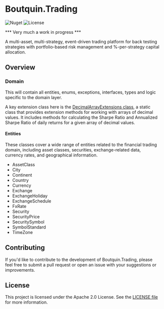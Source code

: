 # Boutquin.Trading

![Nuget](https://img.shields.io/nuget/vpre/boutquin.trading.domain?style=for-the-badge) ![License](https://img.shields.io/github/license/boutquin/boutquin.trading?style=for-the-badge)

*** Very much a work in progress ***

A multi-asset, multi-strategy, event-driven trading platform for back testing strategies with portfolio-based risk management and %-per-strategy capital allocation.

## Overview

### Domain

This will contain all entities, enums, exceptions, interfaces, types and logic specific to the domain layer.

A key extension class here is the [DecimalArrayExtensions class](./doc/DecimalArrayExtensions.md), a static class that provides extension methods for working with arrays of decimal values. It includes methods for calculating the Sharpe Ratio and Annualized Sharpe Ratio of daily returns for a given array of decimal values.

#### Entities

These classes cover a wide range of entities related to the financial trading domain, including asset classes, securities, exchange-related data, currency rates, and geographical information.

- AssetClass
- City
- Continent
- Country
- Currency
- Exchange
- ExchangeHoliday
- ExchangeSchedule
- FxRate
- Security
- SecurityPrice
- SecuritySymbol
- SymbolStandard
- TimeZone

## Contributing

If you'd like to contribute to the development of Boutquin.Trading, please feel free to submit a pull request or open an issue with your suggestions or improvements.

## License

This project is licensed under the Apache 2.0 License. See the [LICENSE file](https://github.com/boutquin/Boutquin.Trading/blob/master/LICENSE.txt) for more information.
